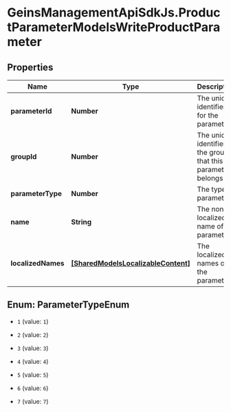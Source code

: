 # GeinsManagementApiSdkJs.ProductParameterModelsWriteProductParameter

## Properties

Name | Type | Description | Notes
------------ | ------------- | ------------- | -------------
**parameterId** | **Number** | The unique identifier for the parameter. | [optional] 
**groupId** | **Number** | The unique identifier of the group that this parameter belongs to. | [optional] 
**parameterType** | **Number** | The type of parameter. | [optional] 
**name** | **String** | The non-localized name of the parameter. | [optional] 
**localizedNames** | [**[SharedModelsLocalizableContent]**](SharedModelsLocalizableContent.md) | The localized names of the parameter. | [optional] 



## Enum: ParameterTypeEnum


* `1` (value: `1`)

* `2` (value: `2`)

* `3` (value: `3`)

* `4` (value: `4`)

* `5` (value: `5`)

* `6` (value: `6`)

* `7` (value: `7`)




